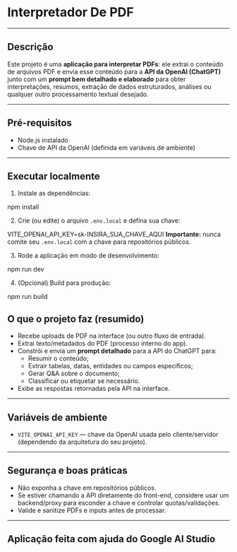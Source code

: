 # Interpretador De PDF

---

## Descrição
Este projeto é uma **aplicação para interpretar PDFs**: ele extrai o conteúdo de arquivos PDF e envia esse conteúdo para a **API da OpenAI (ChatGPT)** junto com um **prompt bem detalhado e elaborado** para obter interpretações, resumos, extração de dados estruturados, análises ou qualquer outro processamento textual desejado.

---

## Pré-requisitos
- Node.js instalado
- Chave de API da OpenAI (definida em variáveis de ambiente)

---

## Executar localmente

1. Instale as dependências:

npm install

2. Crie (ou edite) o arquivo `.env.local` e defina sua chave:

VITE_OPENAI_API_KEY=sk-INSIRA_SUA_CHAVE_AQUI
 **Importante:** nunca comite seu `.env.local` com a chave para repositórios públicos.

3. Rode a aplicação em modo de desenvolvimento:

npm run dev

4. (Opcional) Build para produção:

npm run build

## O que o projeto faz (resumido)
- Recebe uploads de PDF na interface (ou outro fluxo de entrada).
- Extrai texto/metadados do PDF (processo interno do app).
- Constrói e envia um **prompt detalhado** para a API do ChatGPT para:
  - Resumir o conteúdo;
  - Extrair tabelas, datas, entidades ou campos específicos;
  - Gerar Q&A sobre o documento;
  - Classificar ou etiquetar se necessário.
- Exibe as respostas retornadas pela API na interface.

---

## Variáveis de ambiente
- `VITE_OPENAI_API_KEY` — chave da OpenAI usada pelo cliente/servidor (dependendo da arquitetura do seu projeto).

---

## Segurança e boas práticas
- Não exponha a chave em repositórios públicos.
- Se estiver chamando a API diretamente do front-end, considere usar um backend/proxy para esconder a chave e controlar quotas/validações.
- Valide e sanitize PDFs e inputs antes de processar.

---

## Aplicação feita com ajuda do Google AI Studio




